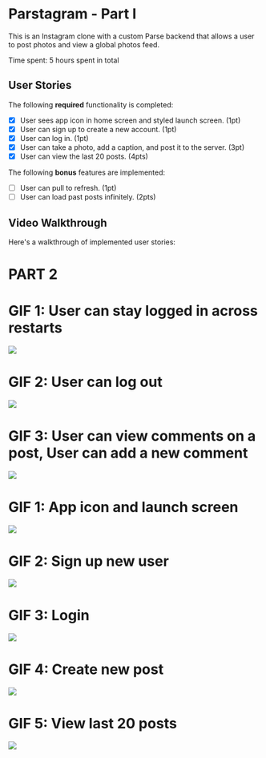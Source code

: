 # Parstagram - Part I

This is an Instagram clone with a custom Parse backend that allows a user to post photos and view a global photos feed.

Time spent: 5 hours spent in total

## User Stories

The following **required** functionality is completed:

- [X] User sees app icon in home screen and styled launch screen. (1pt)
- [X] User can sign up to create a new account. (1pt)
- [X] User can log in. (1pt)
- [X] User can take a photo, add a caption, and post it to the server. (3pt)
- [X] User can view the last 20 posts. (4pts)

The following **bonus** features are implemented:

- [ ] User can pull to refresh. (1pt)
- [ ] User can load past posts infinitely. (2pts)

## Video Walkthrough

Here's a walkthrough of implemented user stories:

# PART 2

# GIF 1: User can stay logged in across restarts
![](https://i.imgur.com/msJcz0o.gif)

# GIF 2: User can log out 
![](https://i.imgur.com/7v5nkHA.gif)

# GIF 3: User can view comments on a post, User can add a new comment
![](https://i.imgur.com/q3uv37U.gif)


# GIF 1: App icon and launch screen 
![](https://i.imgur.com/mYucKCh.gif)

# GIF 2: Sign up new user 
![](https://i.imgur.com/ZO9iyaI.gif)

# GIF 3: Login 
![](https://i.imgur.com/szNkmGo.gif)

# GIF 4: Create new post 
![](https://i.imgur.com/z1pyNSd.gif)

# GIF 5: View last 20 posts 
![](https://i.imgur.com/gZpkqdc.gif)
